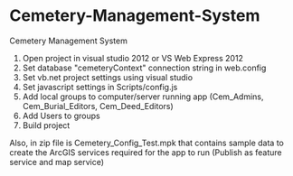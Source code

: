 # Cemetery-Management-System
Cemetery Management System

1. Open project in visual studio 2012 or VS Web Express 2012
2. Set database "cemeteryContext" connection string in web.config
3. Set vb.net project settings using visual studio
4. Set javascript settings in Scripts/config.js
5. Add local groups to computer/server running app (Cem_Admins, Cem_Burial_Editors, Cem_Deed_Editors)
6. Add Users to groups
7. Build project
 
Also, in zip file is Cemetery_Config_Test.mpk that contains sample data to create the ArcGIS services required for the app to run (Publish as feature service and map service)
